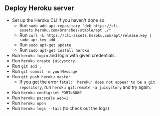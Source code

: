 ## Deploy Heroku server
* Set up the Heroku CLI if you haven't done so.
  * Run `sudo add-apt-repository "deb https://cli-assets.heroku.com/branches/stable/apt ./"`
  * Run `curl -L https://cli-assets.heroku.com/apt/release.key | sudo apt-key add -`
  * Run `sudo apt-get update`
  * Run `sudo apt-get install heroku`
* Run `heroku login` and login with given credentials.
* Run `heroku create juicystory`.
* Run `git add .`
* Run `git commit -m yourMessage`
* Run `git push heroku master`
  * If you get the error `fatal: 'heroku' does not appear to be a git repository`, run `heroku git:remote -a juicystory` and try again.
* Run `heroku config:set PORT=8080`
* Run `heroku ps:scale web=1`
* Run `heroku open`
* Run `heroku logs --tail` (to check out the logs)
